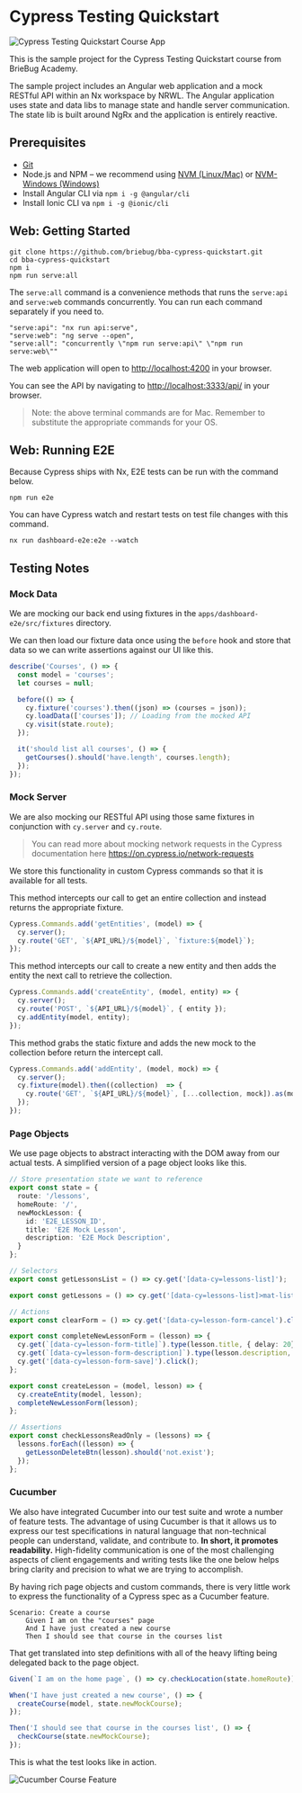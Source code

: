 # Cypress Testing Quickstart

![Cypress Testing Quickstart Course App](apps/dashboard/src/assets/screenshots/cypress.png)

This is the sample project for the Cypress Testing Quickstart course from BrieBug Academy. 

The sample project includes an Angular web application and a mock RESTful API  within an Nx workspace by NRWL. The Angular application uses state and data libs to manage state and handle server communication. The state lib is built around NgRx and the application is entirely reactive. 

## Prerequisites
- [Git](https://git-scm.com/book/en/v2/Getting-Started-Installing-Git)
- Node.js and NPM – we recommend using [NVM (Linux/Mac)](https://github.com/creationix/nvm) or [NVM-Windows (Windows)](https://github.com/coreybutler/nvm-windows)
- Install Angular CLI via `npm i -g @angular/cli`
- Install Ionic CLI va `npm i -g @ionic/cli`

## Web: Getting Started

```
git clone https://github.com/briebug/bba-cypress-quickstart.git
cd bba-cypress-quickstart
npm i
npm run serve:all
```

The `serve:all` command is a convenience methods that runs the `serve:api` and `serve:web` commands concurrently. You can run each command separately if you need to.

```
"serve:api": "nx run api:serve",
"serve:web": "ng serve --open",
"serve:all": "concurrently \"npm run serve:api\" \"npm run serve:web\""
```

The web application will open to [http://localhost:4200](http://localhost:4200) in your browser.

You can see the API by navigating to [http://localhost:3333/api/](http://localhost:3333/api/) in your browser.

> Note: the above terminal commands are for Mac. Remember to substitute the appropriate commands for your OS.

## Web: Running E2E

Because Cypress ships with Nx, E2E tests can be run with the command below.

```
npm run e2e
```

You can have Cypress watch and restart tests on test file changes with this command.

```
nx run dashboard-e2e:e2e --watch
```

## Testing Notes

### Mock Data
We are mocking our back end using fixtures in the `apps/dashboard-e2e/src/fixtures` directory.

We can then load our fixture data once using the `before` hook and store that data so we can write assertions against our UI like this.

```typescript
describe('Courses', () => {
  const model = 'courses';
  let courses = null;

  before(() => {
    cy.fixture('courses').then((json) => (courses = json));
    cy.loadData(['courses']); // Loading from the mocked API
    cy.visit(state.route);
  });

  it('should list all courses', () => {
    getCourses().should('have.length', courses.length);
  });
});
```

### Mock Server
We are also mocking our RESTful API using those same fixtures in conjunction with `cy.server` and `cy.route`.

> You can read more about mocking network requests in the Cypress documentation here https://on.cypress.io/network-requests

We store this functionality in custom Cypress commands so that it is available for all tests.

This method intercepts our call to get an entire collection and instead returns the appropriate fixture.
```typescript
Cypress.Commands.add('getEntities', (model) => {
  cy.server();
  cy.route('GET', `${API_URL}/${model}`, `fixture:${model}`);
});
```

This method intercepts our call to create a new entity and then adds the entity the next call to retrieve the collection.
```typescript
Cypress.Commands.add('createEntity', (model, entity) => {
  cy.server();
  cy.route('POST', `${API_URL}/${model}`, { entity });
  cy.addEntity(model, entity);
});
```

This method grabs the static fixture and adds the new mock to the collection before return the intercept call.
```typescript
Cypress.Commands.add('addEntity', (model, mock) => {
  cy.server();
  cy.fixture(model).then((collection)  => {
    cy.route('GET', `${API_URL}/${model}`, [...collection, mock]).as(model);
  });
});
```

### Page Objects
We use page objects to abstract interacting with the DOM away from our actual tests. A simplified version of a page object looks like this.

```typescript
// Store presentation state we want to reference
export const state = {
  route: '/lessons',
  homeRoute: '/',
  newMockLesson: {
    id: 'E2E_LESSON_ID',
    title: 'E2E Mock Lesson',
    description: 'E2E Mock Description',
  }
};

// Selectors
export const getLessonsList = () => cy.get('[data-cy=lessons-list]');

export const getLessons = () => cy.get('[data-cy=lessons-list]>mat-list-item');

// Actions
export const clearForm = () => cy.get('[data-cy=lesson-form-cancel').click();

export const completeNewLessonForm = (lesson) => {
  cy.get(`[data-cy=lesson-form-title]`).type(lesson.title, { delay: 20});
  cy.get(`[data-cy=lesson-form-description]`).type(lesson.description, { delay: 20});
  cy.get('[data-cy=lesson-form-save]').click();
};

export const createLesson = (model, lesson) => {
  cy.createEntity(model, lesson);
  completeNewLessonForm(lesson);
};

// Assertions
export const checkLessonsReadOnly = (lessons) => {
  lessons.forEach((lesson) => {
    getLessonDeleteBtn(lesson).should('not.exist');
  });
};
```

### Cucumber
We also have integrated Cucumber into our test suite and wrote a number of feature tests. The advantage of using Cucumber is that it allows us to express our test specifications in natural language that non-technical people can understand, validate, and contribute to. **In short, it promotes readability.** High-fidelity communication is one of the most challenging aspects of client engagements and writing tests like the one below helps bring clarity and precision to what we are trying to accomplish.

By having rich page objects and custom commands, there is very little work to express the functionality of a Cypress spec as a Cucumber feature.

```
Scenario: Create a course
    Given I am on the "courses" page
    And I have just created a new course
    Then I should see that course in the courses list
```

That get translated into step definitions with all of the heavy lifting being delegated back to the page object.

```typescript
Given(`I am on the home page`, () => cy.checkLocation(state.homeRoute));

When('I have just created a new course', () => {
  createCourse(model, state.newMockCourse);
});

Then('I should see that course in the courses list', () => {
  checkCourse(state.newMockCourse);
});
```

This is what the test looks like in action.

![Cucumber Course Feature](apps/dashboard/src/assets/screenshots/course-feature.png)

